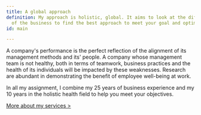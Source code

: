 ```yaml
---
title: A global approach
definition: My approach is holistic, global. It aims to look at the different dimensions
  of the business to find the best approach to meet your goal and optimize your performance.
id: main

---
```

A company's performance is the perfect reflection of the alignment of its management methods and its' people. A company whose management team is not healthy, both in terms of teamwork, business practices and the health of its individuals will be impacted by these weaknesses. Research are abundant in demonstrating the benefit of employee well-being at work.

In all my assignment, I combine my 25 years of business experience and my 10 years in the holistic health field to help you meet your objectives.

[More about my services >](https://nancybilodeau.com/en/holistic-coaching)